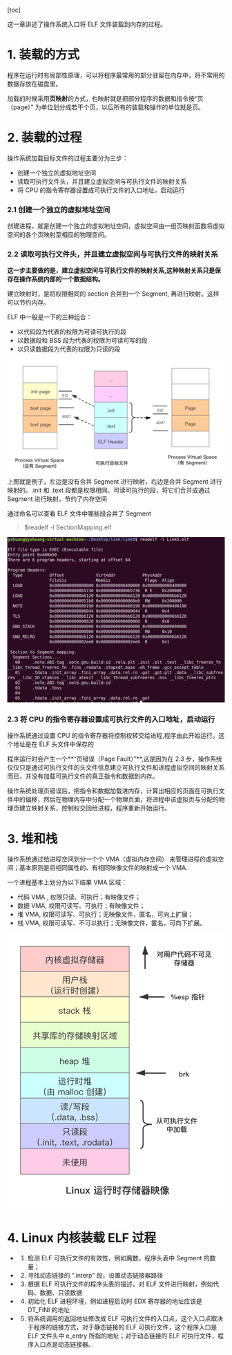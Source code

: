 
[toc]

这一章讲述了操作系统入口将 ELF 文件装载到内存的过程。

# 1. 装载的方式

程序在运行时有局部性原理，可以将程序最常用的部分驻留在内存中，将不常用的数据存放在磁盘里。

加载的时候采用**页映射**的方式，也映射就是把部分程序的数据和指令按“页（page）” 为单位划分成若干个页，以后所有的装载和操作的单位就是页。


# 2. 装载的过程

操作系统加载目标文件的过程主要分为三步：

- 创建一个独立的虚拟地址空间
- 读取可执行文件头，并且建立虚拟空间与可执行文件的映射关系
- 将 CPU 的指令寄存器设置成可执行文件的入口地址，启动运行


### 2.1 创建一个独立的虚拟地址空间
 创建进程，就是创建一个独立的虚拟地址空间，虚拟空间由一组页映射函数将虚拟空间的各个页映射至相应的物理空间。

### 2.2 读取可执行文件头，并且建立虚拟空间与可执行文件的映射关系

**这一步主要做的是，建立虚拟空间与可执行文件的映射关系,这种映射关系只是保存在操作系统内部的一个数据结构。**

建立映射时，是将权限相同的 section 合并到一个 Segment, 再进行映射。这样可以节约内存。

ELF 中一般是一下的三种组合：

- 以代码段为代表的权限为可读可执行的段
- 以数据段和 BSS 段为代表的权限为可读可写的段
- 以只读数据段为代表的权限为只读的段

![ELF_Segment](media/ELF_Segment-1.png)
上图就是例子，左边是没有合并 Segment 进行映射，右边是合并 Segment 进行映射的。.init 和 .text 段都是权限相同、可读可执行的段，将它们合并成通过 Segment 进行映射，节约了内存空间

通过命名可以查看 ELF 文件中哪些段合并了 Segment 
> $readelf -l SectionMapping.elf

![ELF_Segment](media/dylink_load_1.png)


### 2.3 将 CPU 的指令寄存器设置成可执行文件的入口地址，启动运行

操作系统通过设置 CPU 的指令寄存器将控制权转交给进程,程序由此开始运行。这个地址是在 ELF 头文件中保存的

程序运行时会产生一个**“页错误（Page Fault）”**,这是因为在 2.3 步，操作系统仅仅只是通过可执行文件的头文件信息建立可执行文件和进程虚拟空间的映射关系而已，并没有加载可执行文件的真正指令和数据到内存。

操作系统处理页错误后，把指令和数据加载进内存，计算出相应的页面在可执行文件中的偏移，然后在物理内存中分配一个物理页面，将进程中该虚拟页与分配的物理页建立映射关系，控制权交回给进程，程序重新开始运行。

# 3. 堆和栈
操作系统通过给进程空间划分一个个 VMA（虚拟内存空间） 来管理进程的虚拟空间；基本原则是将相同属性的、有相同映像文件的映射成一个 VMA.

一个进程基本上划分为以下结果 VMA 区域：

- 代码 VMA , 权限只读、可执行；有映像文件；
- 数据 VMA, 权限可读写、可执行；有映像文件；
- 堆 VMA, 权限可读写、可执行；无映像文件，匿名，可向上扩展；
- 栈 VMA, 权限可读写、不可以执行；无映像文件，匿名，可向下扩展。

![ELF_Segment](media/dylink_load_2.png)

# 4. Linux 内核装载 ELF 过程

- 1. 检测 ELF 可执行文件的有效性，例如魔数，程序头表中 Segment 的数量；
- 2. 寻找动态链接的 “.interp” 段，设置动态链接器路径
- 3. 根据 ELF 可执行文件的程序头表的描述，对 ELF 文件进行映射，例如代码、数据、只读数据
- 4. 初始化 ELF 进程环境，例如进程启动时 EDX 寄存器的地址应该是 DT_FINI 的地址
- 5. 将系统调用的返回地址修改成 ELF 可执行文件的入口点，这个入口点取决于程序的链接方式，对于静态链接的 ELF 可执行文件，这个程序入口是 ELF 文件头中 e_entry 所指的地址；对于动态链接的 ELF 可执行文件，程序入口点是动态链接器。

 


